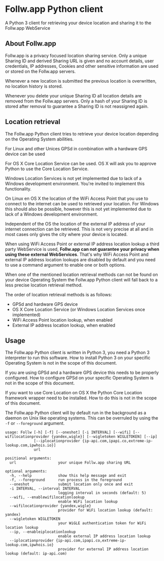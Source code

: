 # Follw.app Python client

A Python 3 client for retrieving your device location and sharing it to the Follw.app WebService

## About Follw.app
Follw.app is a privacy focused location sharing service. Only a unique Sharing ID and derived Sharing URL is given and no account details, user credentials, IP addresses, Cookies and other sensitive information are used or stored on the Follw.app servers.

Whenever a new location is submitted the previous location is overwritten, no location history is stored.

Whenever you delete your unique Sharing ID all location details are removed from the Follw.app servers. Only a hash of your Sharing ID is stored after removal to guarantee a Sharing ID is not reassigned again.

## Location retrieval
The Follw.app Python client tries to retrieve your device location depending on the Operating System abilities.

For Linux and other Unices GPSd in combination with a hardware GPS device can be used

For OS X Core Location Service can be used. OS X will ask you to approve Python to use the Core Location Service.

Windows Location Services is not yet implemented due to lack of a Windows development environment. You're invited to implement this functionality.

On Linux en OS X the location of the WiFi Access Point that you use to connect to the internet can be used to retrieved your location. For Windows this should also be possible, however this is not yet implemented due to lack of a Windows development environment.

Independent of the OS the location of the external IP address of your internet connection can be retrieved. This is not very precise at all and in most cases only gives the city where your device is located.

When using WiFi Access Point or external IP address location lookup a third party WebService is used, **Follw.app can not guarantee your privacy when using these external WebServices**. That's why WiFi Access Point and external IP address location lookups are disabled by default and you need to use a command argument to enable one or both options.

When one of the mentioned location retrieval methods can not be found on your device Operating System the Follw.app Python client will fall back to a less precise location retrieval method.

The order of location retrieval methods is as follows:
* GPSd and hardware GPS device
* OS X Core Location Service (or Windows Location Services once implemented)
* WiFi Access Point location lookup, when enabled
* External IP address location lookup, when enabled

## Usage

The Follw.app Python client is written in Python 3, you need a Python 3 interpreter to run this software. How to install Python 3 on your specific Operating System is not in the scope of this document.

If you are using GPSd and a hardware GPS device this needs to be properly configured. How to configure GPSd on your specific Operating System is not in the scope of this document.

If you want to use Core Location on OS X the Python Core Location framework wrapper need to be installed. How to do this is not in the scope of this document.

The Follw.app Python client will by default run in the background as a daemon on Unix like operating systems. This can be overruled by using the `-f` or `--foreground` argument.

```
usage: Follw [-h] [-f] [--oneshot] [-i INTERVAL] [--wifi] [--wifilocationprovider {yandex,wigle}] [--wigletoken WIGLETOKEN] [--ip]
             [--iplocationprovider {ip-api.com,ipapi.co,extreme-ip-lookup.com,ipwhois.io}]
             url

positional arguments:
  url                   your unique Follw.app sharing URL

optional arguments:
  -h, --help            show this help message and exit
  -f, --foreground      run process in the foreground
  --oneshot             submit location only once and exit
  -i INTERVAL, --interval INTERVAL
                        logging interval in seconds (default: 5)
  --wifi, --enablewifilocationlookup
                        enable WiFi location lookup
  --wifilocationprovider {yandex,wigle}
                        provider for WiFi location lookup (default: yandex)
  --wigletoken WIGLETOKEN
                        your WiGLE authentication token for WiFi location lookup
  --ip, --enableiplocationlookup
                        enable external IP address location lookup
  --iplocationprovider {ip-api.com,ipapi.co,extreme-ip-lookup.com,ipwhois.io}
                        provider for external IP address location lookup (default: ip-api.com)
```